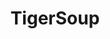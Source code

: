 ---
title: "TigerSoup"
featured_image: ''
description: "is a marketing communications company"
contact: "Contact"
---